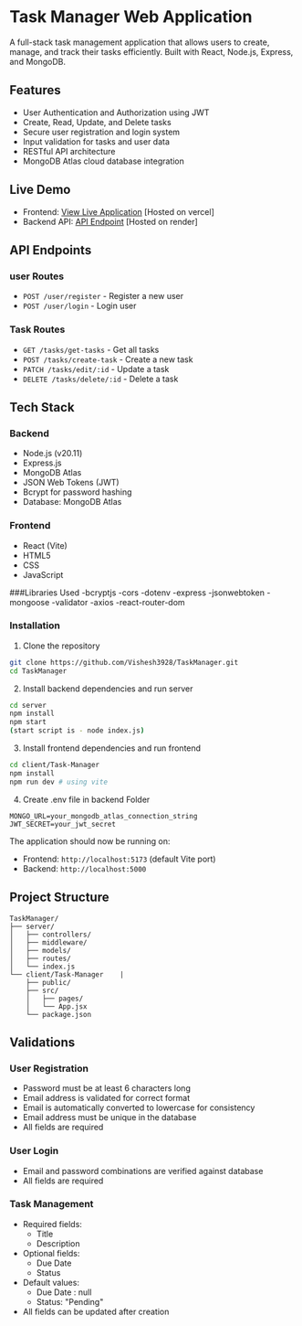 # Task Manager Web Application

A full-stack task management application that allows users to create, manage, and track their tasks efficiently. Built with React, Node.js, Express, and MongoDB.

## Features

- User Authentication and Authorization using JWT
- Create, Read, Update, and Delete tasks
- Secure user registration and login system
- Input validation for tasks and user data
- RESTful API architecture
- MongoDB Atlas cloud database integration

## Live Demo

- Frontend: [View Live Application](https://task-manager-tp4x.vercel.app/)  [Hosted on vercel]
- Backend API: [API Endpoint](https://taskmanager-cicm.onrender.com) [Hosted on render]

## API Endpoints

### user Routes
- `POST /user/register` - Register a new user
- `POST /user/login` - Login user

### Task Routes
- `GET /tasks/get-tasks` - Get all tasks
- `POST /tasks/create-task` - Create a new task
- `PATCH /tasks/edit/:id` - Update a task
- `DELETE /tasks/delete/:id` - Delete a task


## Tech Stack

### Backend
- Node.js (v20.11)
- Express.js
- MongoDB Atlas
- JSON Web Tokens (JWT)
- Bcrypt for password hashing
- Database: MongoDB Atlas

### Frontend
- React (Vite)
- HTML5
- CSS
- JavaScript

###Libraries Used
-bcryptjs
-cors
-dotenv
-express
-jsonwebtoken
-mongoose
-validator
-axios
-react-router-dom  

### Installation

1. Clone the repository
```bash
git clone https://github.com/Vishesh3928/TaskManager.git
cd TaskManager
```
2. Install backend dependencies and run server
```bash
cd server
npm install
npm start 
(start script is - node index.js)
```
3. Install frontend dependencies and run frontend
```bash
cd client/Task-Manager
npm install
npm run dev # using vite
```
4. Create .env file in backend Folder
```env
MONGO_URL=your_mongodb_atlas_connection_string
JWT_SECRET=your_jwt_secret
```

The application should now be running on:
- Frontend: `http://localhost:5173` (default Vite port)
- Backend: `http://localhost:5000`


## Project Structure
```
TaskManager/
├── server/
│   ├── controllers/
│   ├── middleware/
│   ├── models/
│   ├── routes/
│   └── index.js
└── client/Task-Manager    |
    ├── public/
    ├── src/
    │   ├── pages/
    │   └── App.jsx
    └── package.json
```

## Validations

### User Registration
- Password must be at least 6 characters long
- Email address is validated for correct format
- Email is automatically converted to lowercase for consistency
- Email address must be unique in the database
- All fields are required

### User Login
- Email and password combinations are verified against database
- All fields are required

### Task Management
- Required fields:
  - Title
  - Description
- Optional fields:
  - Due Date
  - Status
- Default values:
  - Due Date : null    
  - Status: "Pending"
- All fields can be updated after creation


